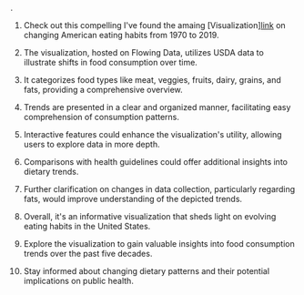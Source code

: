 .

1. Check out this compelling I've found the amaing [Visualization][link](https://flowingdata.com/2021/06/08/seeing-how-much-we-ate-over-the-years/) 
   on changing American eating habits from 1970 to 2019.

2. The visualization, hosted on Flowing Data, utilizes USDA data to illustrate shifts in food consumption over time.

3. It categorizes food types like meat, veggies, fruits, dairy, grains, and fats, providing a comprehensive overview.

4. Trends are presented in a clear and organized manner, facilitating easy comprehension of consumption patterns.

5. Interactive features could enhance the visualization's utility, allowing users to explore data in more depth.

6. Comparisons with health guidelines could offer additional insights into dietary trends.

7. Further clarification on changes in data collection, particularly regarding fats, would improve understanding of the depicted trends.

8. Overall, it's an informative visualization that sheds light on evolving eating habits in the United States.

9. Explore the visualization to gain valuable insights into food consumption trends over the past five decades.

10. Stay informed about changing dietary patterns and their potential implications on public health.
